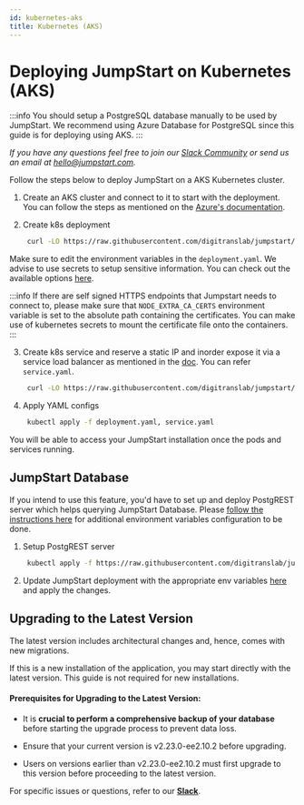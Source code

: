 ```yaml
---
id: kubernetes-aks
title: Kubernetes (AKS)
---
```


# Deploying JumpStart on Kubernetes (AKS)

:::info
You should setup a PostgreSQL database manually to be used by JumpStart. We recommend using Azure Database for PostgreSQL since this guide is for deploying using AKS.
:::

*If you have any questions feel free to join our [Slack Community](https://jumpstart.com/slack) or send us an email at hello@jumpstart.com.*

Follow the steps below to deploy JumpStart on a AKS Kubernetes cluster.

1. Create an AKS cluster and connect to it to start with the deployment. You can follow the steps as mentioned on the [Azure's documentation](https://docs.microsoft.com/en-us/azure/aks/kubernetes-walkthrough-portal).

2. Create k8s deployment

   ```bash
    curl -LO https://raw.githubusercontent.com/digitranslab/jumpstart/main/deploy/kubernetes/AKS/deployment.yaml
   ```

Make sure to edit the environment variables in the `deployment.yaml`. We advise to use secrets to setup sensitive information. You can check out the available options [here](https://docs.jumpstart.com/docs/setup/env-vars).

:::info
If there are self signed HTTPS endpoints that Jumpstart needs to connect to, please make sure that `NODE_EXTRA_CA_CERTS` environment variable is set to the absolute path containing the certificates. You can make use of kubernetes secrets to mount the certificate file onto the containers.
:::

3. Create k8s service and reserve a static IP and inorder expose it via a service load balancer as mentioned in the [doc](https://docs.microsoft.com/en-us/azure/aks/static-ip). You can refer `service.yaml`.
   ```bash
    curl -LO https://raw.githubusercontent.com/digitranslab/jumpstart/main/deploy/kubernetes/AKS/service.yaml
   ```

4. Apply YAML configs

   ```bash
    kubectl apply -f deployment.yaml, service.yaml
   ```

You will be able to access your JumpStart installation once the pods and services running.



## JumpStart Database

If you intend to use this feature, you'd have to set up and deploy PostgREST server which helps querying JumpStart Database. Please [follow the instructions here](/docs/setup/env-vars/#enable-jumpstart-database--optional-) for additional environment variables configuration to be done.

1. Setup PostgREST server

   ```bash
    kubectl apply -f https://raw.githubusercontent.com/digitranslab/jumpstart/main/deploy/kubernetes/AKS/postgrest.yaml
   ```

2. Update JumpStart deployment with the appropriate env variables [here](https://raw.githubusercontent.com/digitranslab/jumpstart/main/deploy/kubernetes/AKS/deployment.yaml) and apply the changes.

## Upgrading to the Latest Version

The latest version includes architectural changes and, hence, comes with new migrations.

If this is a new installation of the application, you may start directly with the latest version. This guide is not required for new installations.

#### Prerequisites for Upgrading to the Latest Version:

- It is **crucial to perform a comprehensive backup of your database** before starting the upgrade process to prevent data loss.

- Ensure that your current version is v2.23.0-ee2.10.2 before upgrading. 

- Users on versions earlier than v2.23.0-ee2.10.2 must first upgrade to this version before proceeding to the latest version.

For specific issues or questions, refer to our **[Slack](https://jumpstart.slack.com/join/shared_invite/zt-25438diev-mJ6LIZpJevG0LXCEcL0NhQ#)**.
